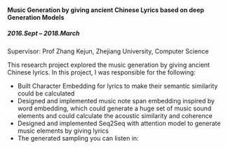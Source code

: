 #### Music Generation by giving ancient Chinese Lyrics based on deep Generation Models      
##### 2016.Sept – 2018.March

Supervisor: Prof Zhang Kejun, Zhejiang University, Computer Science 

This research project explored the music generation by giving ancient Chinese lyrics. In this project, I was responsible for the following:  

+ Built Character Embedding for lyrics to make their semantic similarity could be calculated
+ Designed and implemented music note span embedding inspired by word embedding, which could generate a huge set of music sound elements and could calculate the acoustic similarity and coherence
+ Designed and implemented Seq2Seq with attention model to generate music elements by giving lyrics
+ The generated sampling you can listen in: 
